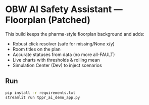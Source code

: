 
# OBW AI Safety Assistant — Floorplan (Patched)

This build keeps the pharma-style floorplan background and adds:
- Robust click resolver (safe for missing/None x/y)
- Room titles on the plan
- Accurate statuses from data (no more all-FAULT)
- Live charts with thresholds & rolling mean
- Simulation Center (Dev) to inject scenarios

## Run
```bash
pip install -r requirements.txt
streamlit run tppr_ai_demo_app.py
```
